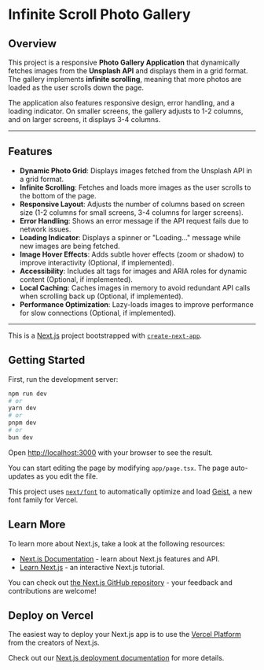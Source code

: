 # Infinite Scroll Photo Gallery

## Overview
This project is a responsive **Photo Gallery Application** that dynamically fetches images from the **Unsplash API** and displays them in a grid format. The gallery implements **infinite scrolling**, meaning that more photos are loaded as the user scrolls down the page.

The application also features responsive design, error handling, and a loading indicator. On smaller screens, the gallery adjusts to 1-2 columns, and on larger screens, it displays 3-4 columns.

---

## Features

- **Dynamic Photo Grid**: Displays images fetched from the Unsplash API in a grid format.
- **Infinite Scrolling**: Fetches and loads more images as the user scrolls to the bottom of the page.
- **Responsive Layout**: Adjusts the number of columns based on screen size (1-2 columns for small screens, 3-4 columns for larger screens).
- **Error Handling**: Shows an error message if the API request fails due to network issues.
- **Loading Indicator**: Displays a spinner or "Loading..." message while new images are being fetched.
- **Image Hover Effects**: Adds subtle hover effects (zoom or shadow) to improve interactivity (Optional, if implemented).
- **Accessibility**: Includes alt tags for images and ARIA roles for dynamic content (Optional, if implemented).
- **Local Caching**: Caches images in memory to avoid redundant API calls when scrolling back up (Optional, if implemented).
- **Performance Optimization**: Lazy-loads images to improve performance for slow connections (Optional, if implemented).

---

This is a [Next.js](https://nextjs.org) project bootstrapped with [`create-next-app`](https://nextjs.org/docs/app/api-reference/cli/create-next-app).

## Getting Started

First, run the development server:

```bash
npm run dev
# or
yarn dev
# or
pnpm dev
# or
bun dev
```

Open [http://localhost:3000](http://localhost:3000) with your browser to see the result.

You can start editing the page by modifying `app/page.tsx`. The page auto-updates as you edit the file.

This project uses [`next/font`](https://nextjs.org/docs/app/building-your-application/optimizing/fonts) to automatically optimize and load [Geist](https://vercel.com/font), a new font family for Vercel.

## Learn More

To learn more about Next.js, take a look at the following resources:

- [Next.js Documentation](https://nextjs.org/docs) - learn about Next.js features and API.
- [Learn Next.js](https://nextjs.org/learn) - an interactive Next.js tutorial.

You can check out [the Next.js GitHub repository](https://github.com/vercel/next.js) - your feedback and contributions are welcome!

## Deploy on Vercel

The easiest way to deploy your Next.js app is to use the [Vercel Platform](https://vercel.com/new?utm_medium=default-template&filter=next.js&utm_source=create-next-app&utm_campaign=create-next-app-readme) from the creators of Next.js.

Check out our [Next.js deployment documentation](https://nextjs.org/docs/app/building-your-application/deploying) for more details.


